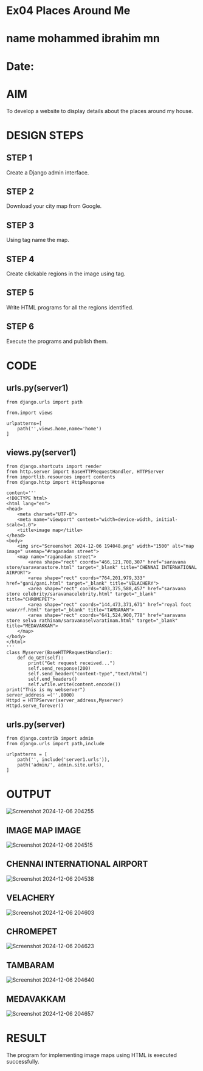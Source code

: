 # Ex04 Places Around Me
# name mohammed ibrahim mn
# Date: 
# AIM
To develop a website to display details about the places around my house.

# DESIGN STEPS
## STEP 1
Create a Django admin interface.

## STEP 2
Download your city map from Google.

## STEP 3
Using <map> tag name the map.

## STEP 4
Create clickable regions in the image using <area> tag.

## STEP 5
Write HTML programs for all the regions identified.

## STEP 6
Execute the programs and publish them.

# CODE
## urls.py(server1)
~~~
from django.urls import path  

from.import views  

urlpatterns=[  
    path('',views.home,name='home')  
]
~~~
## views.py(server1)  
~~~ 
from django.shortcuts import render
from http.server import BaseHTTPRequestHandler, HTTPServer
from importlib.resources import contents
from django.http import HttpResponse

content='''
<!DOCTYPE html>
<html lang="en">
<head>
    <meta charset="UTF-8">
    <meta name="viewport" content="width=device-width, initial-scale=1.0">
    <title>image map</title>
</head>
<body>
    <img src="Screenshot 2024-12-06 194048.png" width="1500" alt="map image" usemap="#raganadan street">
    <map name="raganadan street">
        <area shape="rect" coords="466,121,708,307" href="saravana store/saravanastore.html" target="_blank" title="CHENNAI INTERNATIONAL AIRPORT">
        <area shape="rect" coords="764,201,979,333" href="gani/gani.html" target="_blank" title="VELACHERY">
        <area shape="rect" coords="403,375,588,457" href="saravana store celebrity/saravanacelebrity.html" target="_blank" title="CHROMEPET">
        <area shape="rect" coords="144,473,371,671" href="royal foot wear/rf.html" target="_blank" title="TAMBARAM">
        <area shape="rect" coords="641,524,900,778" href="saravana store selva rathinam/saravanaselvaratinam.html" target="_blank" title="MEDAVAKKAM">
    </map>
</body>
</html>
'''
class Myserver(BaseHTTPRequestHandler):
    def do_GET(self):
        print("Get request received...")
        self.send_response(200)
        self.send_header("content-type","text/html")
        self.end_headers()
        self.wfile.write(content.encode())
print("This is my webserver")
server_address =('',8000)
Httpd = HTTPServer(server_address,Myserver)
Httpd.serve_forever()
~~~
## urls.py(server)
~~~
from django.contrib import admin  
from django.urls import path,include  

urlpatterns = [  
    path('', include('server1.urls')),  
    path('admin/', admin.site.urls),  
]
~~~
# OUTPUT
![Screenshot 2024-12-06 204255](https://github.com/user-attachments/assets/fd62e994-7db7-41c3-b071-006695c390ca)

## IMAGE MAP IMAGE
![Screenshot 2024-12-06 204515](https://github.com/user-attachments/assets/85c2eaab-2519-42a9-82fd-4d791ce7889b)

## CHENNAI INTERNATIONAL AIRPORT
![Screenshot 2024-12-06 204538](https://github.com/user-attachments/assets/f22126c3-a0b6-4adb-9d62-a8ca4a61061c)

## VELACHERY
![Screenshot 2024-12-06 204603](https://github.com/user-attachments/assets/8ac14c78-4fd8-4e6d-88a5-00eec07b62d4)

## CHROMEPET
![Screenshot 2024-12-06 204623](https://github.com/user-attachments/assets/47c16055-1290-4028-a163-09456d148da0)

## TAMBARAM
![Screenshot 2024-12-06 204640](https://github.com/user-attachments/assets/cda636a9-e06d-410a-9407-061edbd502d5)

## MEDAVAKKAM
![Screenshot 2024-12-06 204657](https://github.com/user-attachments/assets/5524a262-3663-4c35-a1ef-5a8aedaaf31e)


# RESULT
The program for implementing image maps using HTML is executed successfully.
